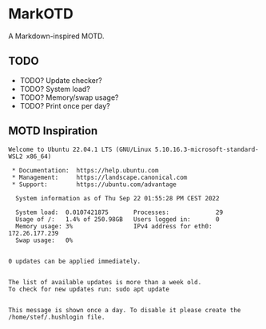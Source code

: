# MarkOTD

A Markdown-inspired MOTD.

## TODO

- TODO? Update checker?
- TODO? System load?
- TODO? Memory/swap usage?
- TODO? Print once per day?

## MOTD Inspiration

```_
Welcome to Ubuntu 22.04.1 LTS (GNU/Linux 5.10.16.3-microsoft-standard-WSL2 x86_64)

 * Documentation:  https://help.ubuntu.com
 * Management:     https://landscape.canonical.com
 * Support:        https://ubuntu.com/advantage

  System information as of Thu Sep 22 01:55:28 PM CEST 2022

  System load:  0.0107421875       Processes:             29
  Usage of /:   1.4% of 250.98GB   Users logged in:       0
  Memory usage: 3%                 IPv4 address for eth0: 172.26.177.239
  Swap usage:   0%


0 updates can be applied immediately.


The list of available updates is more than a week old.
To check for new updates run: sudo apt update


This message is shown once a day. To disable it please create the
/home/stef/.hushlogin file.
```
